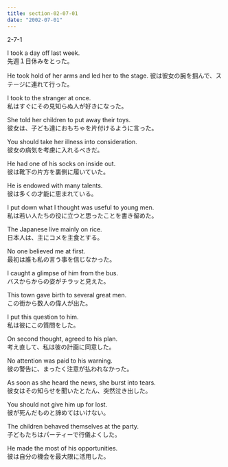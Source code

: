 ```yaml
---
title: section-02-07-01
date: "2002-07-01"
---
```


2-7-1

<!-- end -->

I took a day off last week.  
先週１日休みをとった。  

He took hold of her arms and led her to the stage. 
彼は彼女の腕を掴んで、ステージに連れて行った。  

I took to the stranger at once.  
私はすぐにその見知らぬ人が好きになった。  

She told her children to put away their toys.  
彼女は、子ども達におもちゃを片付けるように言った。  

You should take her illness into consideration.  
彼女の病気を考慮に入れるべきだ。  

He had one of his socks on inside out.  
彼は靴下の片方を裏側に履いていた。  

He is endowed with many talents.  
彼は多くの才能に恵まれている。  

I put down what I thought was useful to young men.  
私は若い人たちの役に立つと思ったことを書き留めた。  

The Japanese live mainly on rice.  
日本人は、主にコメを主食とする。  

No one believed me at first.  
最初は誰も私の言う事を信じなかった。  

I caught a glimpse of him from the bus.  
バスからからの姿がチラッと見えた。  

This town gave birth to several great men.  
この街から数人の偉人が出た。  

I put this question to him.  
私は彼にこの質問をした。  

On second thought, agreed to his plan.  
考え直して、私は彼の計画に同意した。  

No attention was paid to his warning.  
彼の警告に、まったく注意が払われなかった。  

As soon as she heard the news, she burst into tears.  
彼女はその知らせを聞いたとたん、突然泣き出した。  

You should not give him up for lost.  
彼が死んだものと諦めてはいけない。  

The children behaved themselves at the party.  
子どもたちはパーティーで行儀よくした。  

He made the most of his opportunities.  
彼は自分の機会を最大限に活用した。  

